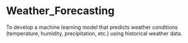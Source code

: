 # Weather_Forecasting
To develop a machine learning model that predicts weather conditions (temperature, humidity, precipitation, etc.) using historical weather data.
